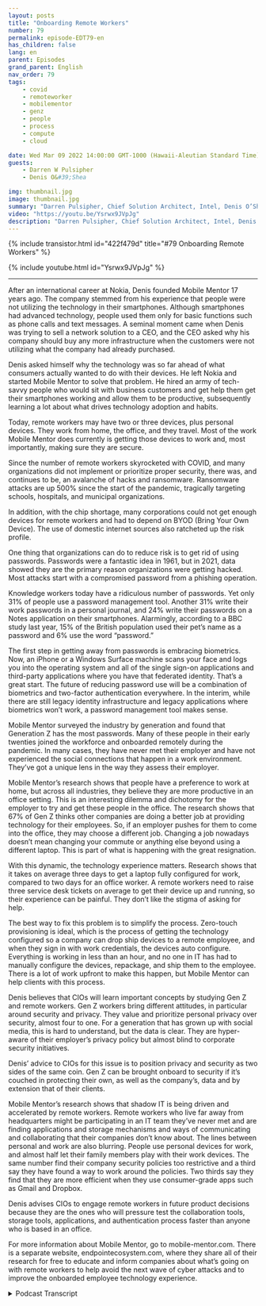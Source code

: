 ```yaml
---
layout: posts
title: "Onboarding Remote Workers"
number: 79
permalink: episode-EDT79-en
has_children: false
lang: en
parent: Episodes
grand_parent: English
nav_order: 79
tags:
    - covid
    - remoteworker
    - mobilementor
    - genz
    - people
    - process
    - compute
    - cloud

date: Wed Mar 09 2022 14:00:00 GMT-1000 (Hawaii-Aleutian Standard Time)
guests:
    - Darren W Pulsipher
    - Denis O&#39;Shea

img: thumbnail.jpg
image: thumbnail.jpg
summary: "Darren Pulsipher, Chief Solution Architect, Intel, Denis O’Shea, founder of Mobile Mentor about his experience, research, and advice in onboarding remote workers, especially Gen Z workers."
video: "https://youtu.be/Ysrwx9JVpJg"
description: "Darren Pulsipher, Chief Solution Architect, Intel, Denis O’Shea, founder of Mobile Mentor about his experience, research, and advice in onboarding remote workers, especially Gen Z workers."
---
```


<div>
{% include transistor.html id="422f479d" title="#79 Onboarding Remote Workers" %}

{% include youtube.html id="Ysrwx9JVpJg" %}
</div>

---

After an international career at Nokia, Denis founded Mobile Mentor 17 years ago. The company stemmed from his experience that people were not utilizing the technology in their smartphones. Although smartphones had advanced technology, people used them only for basic functions such as phone calls and text messages. A seminal moment came when Denis was trying to sell a network solution to a CEO, and the CEO asked why his company should buy any more infrastructure when the customers were not utilizing what the company had already purchased.

Denis asked himself why the technology was so far ahead of what consumers actually wanted to do with their devices. He left Nokia and started Mobile Mentor to solve that problem. He hired an army of tech-savvy people who would sit with business customers and get help them get their smartphones working and allow them to be productive, subsequently learning a lot about what drives technology adoption and habits.

Today, remote workers may have two or three devices, plus personal devices. They work from home, the office, and they travel. Most of the work Mobile Mentor does currently is getting those devices to work and, most importantly, making sure they are secure.

Since the number of remote workers skyrocketed with COVID, and many organizations did not implement or prioritize proper security, there was, and continues to be, an avalanche of hacks and ransomware. Ransomware attacks are up 500% since the start of the pandemic, tragically targeting schools, hospitals, and municipal organizations.

In addition, with the chip shortage, many corporations could not get enough devices for remote workers and had to depend on BYOD (Bring Your Own Device). The use of domestic internet sources also ratcheted up the risk profile.

One thing that organizations can do to reduce risk is to get rid of using passwords. Passwords were a fantastic idea in 1961, but in 2021, data showed they are the primary reason organizations were getting hacked. Most attacks start with a compromised password from a phishing operation.

Knowledge workers today have a ridiculous number of passwords. Yet only 31% of people use a password management tool. Another 31% write their work passwords in a personal journal, and 24% write their passwords on a Notes application on their smartphones. Alarmingly, according to a BBC study last year, 15% of the British population used their pet’s name as a password and 6% use the word “password.”

The first step in getting away from passwords is embracing biometrics. Now, an iPhone or a Windows Surface machine scans your face and logs you into the operating system and all of the single sign-on applications and third-party applications where you have that federated identity. That’s a great start. The future of reducing password use will be a combination of biometrics and two-factor authentication everywhere. In the interim, while there are still legacy identity infrastructure and legacy applications where biometrics won’t work, a password management tool makes sense.

Mobile Mentor surveyed the industry by generation and found that Generation Z has the most passwords. Many of these people in their early twenties joined the workforce and onboarded remotely during the pandemic. In many cases, they have never met their employer and have not experienced the social connections that happen in a work environment. They’ve got a unique lens in the way they assess their employer.

Mobile Mentor’s research shows that people have a preference to work at home, but across all industries, they believe they are more productive in an office setting. This is an interesting dilemma and dichotomy for the employer to try and get these people in the office. The research shows that 67% of Gen Z thinks other companies are doing a better job at providing technology for their employees. So, if an employer pushes for them to come into the office, they may choose a different job. Changing a job nowadays doesn’t mean changing your commute or anything else beyond using a different laptop. This is part of what is happening with the great resignation.

With this dynamic, the technology experience matters. Research shows that it takes on average three days to get a laptop fully configured for work, compared to two days for an office worker. A remote workers need to raise three service desk tickets on average to get their device up and running, so their experience can be painful. They don’t like the stigma of asking for help.

The best way to fix this problem is to simplify the process. Zero-touch provisioning is ideal, which is the process of getting the technology configured so a company can drop ship devices to a remote employee, and when they sign in with work credentials, the devices auto configure. Everything is working in less than an hour, and no one in IT has had to manually configure the devices, repackage, and ship them to the employee. There is a lot of work upfront to make this happen, but Mobile Mentor can help clients with this process.

Denis believes that CIOs will learn important concepts by studying Gen Z and remote workers. Gen Z workers bring different attitudes, in particular around security and privacy. They value and prioritize personal privacy over security, almost four to one. For a generation that has grown up with social media, this is hard to understand, but the data is clear. They are hyper-aware of their employer’s privacy policy but almost blind to corporate security initiatives.

Denis’ advice to CIOs for this issue is to position privacy and security as two sides of the same coin. Gen Z can be brought onboard to security if it’s couched in protecting their own, as well as the company’s, data and by extension that of their clients.

Mobile Mentor’s research shows that shadow IT is being driven and accelerated by remote workers. Remote workers who live far away from headquarters might be participating in an IT team they’ve never met and are finding applications and storage mechanisms and ways of communicating and collaborating that their companies don’t know about. The lines between personal and work are also blurring. People use personal devices for work, and almost half let their family members play with their work devices. The same number find their company security policies too restrictive and a third say they have found a way to work around the policies.  Two thirds say they find that they are more efficient when they use consumer-grade apps such as Gmail and Dropbox.

Denis advises CIOs to engage remote workers in future product decisions because they are the ones who will pressure test the collaboration tools, storage tools, applications, and authentication process faster than anyone who is based in an office.

For more information about Mobile Mentor, go to mobile-mentor.com.  There is a separate website, endpointecosystem.com, where they share all of their research for free to educate and inform companies about what’s going on with remote workers to help avoid the next wave of cyber attacks and to improve the onboarded employee technology experience. 



<details>
<summary> Podcast Transcript </summary>

<p></p>

</details>

